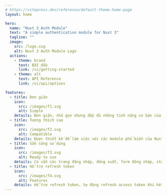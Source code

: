```yaml
---
# https://vitepress.dev/reference/default-theme-home-page
layout: home

hero:
  name: "Nuxt 3 Auth Module"
  text: "A simple authentication module for Nuxt 3"
  tagline: ""
  image:
    src: /logo.svg
    alt: Nuxt 3 Auth Module Logo
  actions:
    - theme: brand
      text: Bắt đầu
      link: /vi/getting-started
    - theme: alt
      text: API Reference
      link: /vi/api/options

features:
  - title: Đơn giản
    icon:
      src: /images/f1.svg
      alt: Simple
    details: Đơn giản, nhỏ gọn nhưng đầy đủ những tính năng cơ bản của một module authentication.
  - title: Tương thích cao
    icon:
      src: /images/f2.svg
      alt: Compatible
    details: Được thiết kế để làm việc với các module phổ biến của Nuxt như i18n, ofetch, pinia.
  - title: Sẵn sàng sử dụng
    icon:
      src: /images/f3.svg
      alt: Ready to use
    details: Có sẵn các trang đăng nhập, đăng xuất, form đăng nhập, store quản lý session, và các composition apis dễ dàng tùy chỉnh.
  - title: Hỗ trợ refresh token
    icon:
      src: /images/f4.svg
      alt: Features
    details: Hỗ trợ refresh token, tự động refresh access token khi hết hạn. Hỗ trợ chức năng ghi nhớ đăng nhập.
---
```

